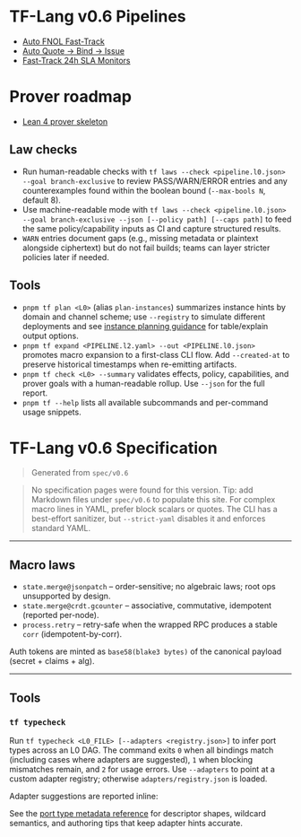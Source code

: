 # TF-Lang v0.6 Pipelines

- [Auto FNOL Fast-Track](pipelines/fnol-fasttrack.md)
- [Auto Quote → Bind → Issue](pipelines/quote-bind-issue.md)
- [Fast-Track 24h SLA Monitors](monitors/fasttrack-24h.md)

# Prover roadmap

- [Lean 4 prover skeleton](../../prover/lean/README.md)

## Law checks

- Run human-readable checks with `tf laws --check <pipeline.l0.json> --goal branch-exclusive` to review PASS/WARN/ERROR entries and any counterexamples found within the boolean bound (`--max-bools N`, default 8).
- Use machine-readable mode with `tf laws --check <pipeline.l0.json> --goal branch-exclusive --json [--policy path] [--caps path]` to feed the same policy/capability inputs as CI and capture structured results.
- `WARN` entries document gaps (e.g., missing metadata or plaintext alongside ciphertext) but do not fail builds; teams can layer stricter policies later if needed.

## Tools

- `pnpm tf plan <L0>` (alias `plan-instances`) summarizes instance hints by domain and channel scheme; use `--registry` to simulate different deployments and see [instance planning guidance](instance-planning.md) for table/explain output options.
- `pnpm tf expand <PIPELINE.l2.yaml> --out <PIPELINE.l0.json>` promotes macro expansion to a first-class CLI flow. Add `--created-at` to preserve historical timestamps when re-emitting artifacts.
- `pnpm tf check <L0> --summary` validates effects, policy, capabilities, and prover goals with a human-readable rollup. Use `--json` for the full report.
- `pnpm tf --help` lists all available subcommands and per-command usage snippets.

# TF-Lang v0.6 Specification

> Generated from `spec/v0.6`

> No specification pages were found for this version.
> Tip: add Markdown files under `spec/v0.6` to populate this site.
> For complex macro lines in YAML, prefer block scalars or quotes. The CLI has a best-effort sanitizer, but `--strict-yaml` disables it and enforces standard YAML.

---

## Macro laws

- `state.merge@jsonpatch` – order-sensitive; no algebraic laws; root ops unsupported by design.
- `state.merge@crdt.gcounter` – associative, commutative, idempotent (reported per-node).
- `process.retry` – retry-safe when the wrapped RPC produces a stable `corr` (idempotent-by-corr).

Auth tokens are minted as `base58(blake3 bytes)` of the canonical payload (secret + claims + alg).

---

## Tools

### `tf typecheck`

Run `tf typecheck <L0_FILE> [--adapters <registry.json>]` to infer port types across an L0 DAG.
The command exits `0` when all bindings match (including cases where adapters are suggested),
`1` when blocking mismatches remain, and `2` for usage errors. Use `--adapters` to point at a
custom adapter registry; otherwise `adapters/registry.json` is loaded.

Adapter suggestions are reported inline:

See the [port type metadata reference](port-types.md) for descriptor shapes, wildcard semantics,
and authoring tips that keep adapter hints accurate.

